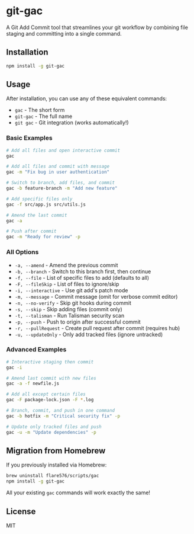 # git-gac

A Git Add Commit tool that streamlines your git workflow by combining file staging and committing into a single command.

## Installation

```bash
npm install -g git-gac
```

## Usage

After installation, you can use any of these equivalent commands:
- `gac` - The short form
- `git-gac` - The full name  
- `git gac` - Git integration (works automatically!)

### Basic Examples

```bash
# Add all files and open interactive commit
gac

# Add all files and commit with message
gac -m "Fix bug in user authentication"

# Switch to branch, add files, and commit
gac -b feature-branch -m "Add new feature"

# Add specific files only
gac -f src/app.js src/utils.js

# Amend the last commit
gac -a

# Push after commit
gac -m "Ready for review" -p
```

### All Options

- `-a, --amend` - Amend the previous commit
- `-b, --branch` - Switch to this branch first, then continue
- `-f, --file` - List of specific files to add (defaults to all)
- `-F, --fileSkip` - List of files to ignore/skip
- `-i, --interactive` - Use git add's patch mode
- `-m, --message` - Commit message (omit for verbose commit editor)
- `-n, --no-verify` - Skip git hooks during commit
- `-s, --skip` - Skip adding files (commit only)
- `-t, --talisman` - Run Talisman security scan
- `-p, --push` - Push to origin after successful commit
- `-r, --pullRequest` - Create pull request after commit (requires hub)
- `-u, --updateOnly` - Only add tracked files (ignore untracked)

### Advanced Examples

```bash
# Interactive staging then commit
gac -i

# Amend last commit with new files
gac -a -f newfile.js

# Add all except certain files
gac -F package-lock.json -F *.log

# Branch, commit, and push in one command
gac -b hotfix -m "Critical security fix" -p

# Update only tracked files and push
gac -u -m "Update dependencies" -p
```

## Migration from Homebrew

If you previously installed via Homebrew:

```bash
brew uninstall flare576/scripts/gac
npm install -g git-gac
```

All your existing `gac` commands will work exactly the same!

## License

MIT